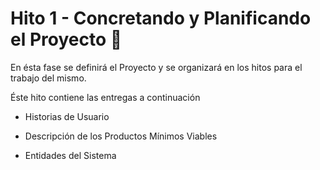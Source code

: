 # Hito 1 - Concretando y Planificando el Proyecto 🧠

En ésta fase se definirá el Proyecto y se organizará en los hitos para el trabajo del mismo. 

Éste hito contiene las entregas a continuación

+ Historias de Usuario

+ Descripción de los Productos Mínimos Viables

 + Entidades del Sistema
